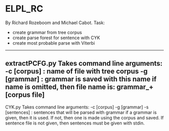 ELPL_RC
=======
By Richard Rozeboom and Michael Cabot.
Task:
- create grammar from tree corpus
- create parse forest for sentence with CYK
- create most probable parse with Viterbi
-------
extractPCFG.py
Takes command line arguments:
-c [corpus]    : name of file with tree corpus
-g [grammar]   : grammar is saved with this name
if name is omitted, then file name is: grammar_+[corpus file]
-------
CYK.py
Takes command line arguments:
-c [corpus]
-g [grammar]
-s [sentences]  : sentences that will be parsed with grammar
if a grammar is given, then it is used. If not, then one
is made using the corpus and saved. If sentence file is not 
given, then sentences must be given with stdin.
